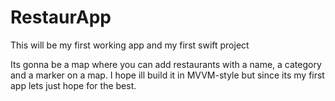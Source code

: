 # RestaurApp
This will be my first working app and my first swift project

Its gonna be a map where you can add restaurants with a name, a category and a marker on a map.
I hope ill build it in MVVM-style but since its my first app lets just hope for the best.

